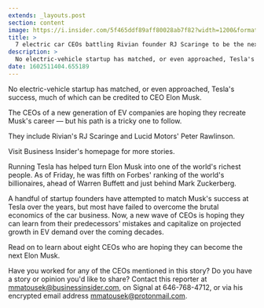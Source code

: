 ```yaml
--- 
extends: _layouts.post 
section: content 
image: https://i.insider.com/5f465ddf89aff80028ab7f82?width=1200&format=jpeg 
title: > 
  7 electric car CEOs battling Rivian founder RJ Scaringe to be the next Elon Musk 
description: > 
  No electric-vehicle startup has matched, or even approached, Tesla's success, much of which can be credited to CEO Elon Musk.The CEOs of a new generation of EV companies are hoping they recreate Musk's career — but his path is a tricky one to follow.Running Tesla has helped turn Elon Musk into one of the world's richest people.A handful of startup founders have attempted to match Musk's success at Tesla over the years, but most have failed to overcome the brutal economics of the car business.Read on to learn about eight CEOs who are hoping they can become the next Elon Musk. 
date: 1602511404.655189 
--- 
```

No electric-vehicle startup has matched, or even approached, Tesla's success, much of which can be credited to CEO Elon Musk.

The CEOs of a new generation of EV companies are hoping they recreate Musk's career — but his path is a tricky one to follow.

They include Rivian's RJ Scaringe and Lucid Motors' Peter Rawlinson.

Visit Business Insider's homepage for more stories.

Running Tesla has helped turn Elon Musk into one of the world's richest people. As of Friday, he was fifth on Forbes' ranking of the world's billionaires, ahead of Warren Buffett and just behind Mark Zuckerberg.

A handful of startup founders have attempted to match Musk's success at Tesla over the years, but most have failed to overcome the brutal economics of the car business. Now, a new wave of CEOs is hoping they can learn from their predecessors' mistakes and capitalize on projected growth in EV demand over the coming decades.

Read on to learn about eight CEOs who are hoping they can become the next Elon Musk.

Have you worked for any of the CEOs mentioned in this story? Do you have a story or opinion you'd like to share? Contact this reporter at mmatousek@businessinsider.com, on Signal at 646-768-4712, or via his encrypted email address mmatousek@protonmail.com.